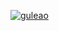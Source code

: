 [![guleao](https://github-readme-stats.vercel.app/api?username=guleao&theme=tokyonight)](https://github.com/anuraghazra/github-readme-stats)

